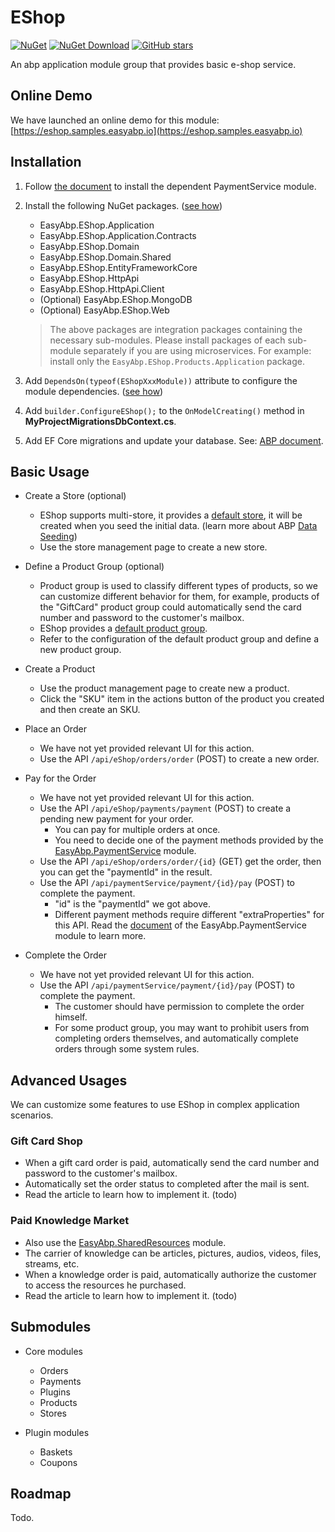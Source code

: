 # EShop

[![NuGet](https://img.shields.io/nuget/v/EasyAbp.EShop.Domain.Shared.svg?style=flat-square)](https://www.nuget.org/packages/EasyAbp.EShop.Domain.Shared)
[![NuGet Download](https://img.shields.io/nuget/dt/EasyAbp.EShop.Domain.Shared.svg?style=flat-square)](https://www.nuget.org/packages/EasyAbp.EShop.Domain.Shared)
[![GitHub stars](https://img.shields.io/github/stars/EasyAbp/EShop?style=social)](https://www.github.com/EasyAbp/EShop)

An abp application module group that provides basic e-shop service.

## Online Demo

We have launched an online demo for this module: [https://eshop.samples.easyabp.io](https://eshop.samples.easyabp.io)

## Installation

1. Follow [the document](https://github.com/EasyAbp/PaymentService#installation) to install the dependent PaymentService module.

1. Install the following NuGet packages. ([see how](https://github.com/EasyAbp/EasyAbpGuide/blob/master/docs/How-To.md#add-nuget-packages))

    * EasyAbp.EShop.Application
    * EasyAbp.EShop.Application.Contracts
    * EasyAbp.EShop.Domain
    * EasyAbp.EShop.Domain.Shared
    * EasyAbp.EShop.EntityFrameworkCore
    * EasyAbp.EShop.HttpApi
    * EasyAbp.EShop.HttpApi.Client
    * (Optional) EasyAbp.EShop.MongoDB
    * (Optional) EasyAbp.EShop.Web

    > The above packages are integration packages containing the necessary sub-modules.
    > Please install packages of each sub-module separately if you are using microservices.
    > For example: install only the `EasyAbp.EShop.Products.Application` package.

1. Add `DependsOn(typeof(EShopXxxModule))` attribute to configure the module dependencies. ([see how](https://github.com/EasyAbp/EasyAbpGuide/blob/master/docs/How-To.md#add-module-dependencies))

1. Add `builder.ConfigureEShop();` to the `OnModelCreating()` method in **MyProjectMigrationsDbContext.cs**.

1. Add EF Core migrations and update your database. See: [ABP document](https://docs.abp.io/en/abp/latest/Tutorials/Part-1?UI=MVC#add-new-migration-update-the-database).

## Basic Usage

* Create a Store (optional)
    * EShop supports multi-store, it provides a [default store](https://github.com/EasyAbp/EShop/blob/master/modules/EasyAbp.EShop.Stores/src/EasyAbp.EShop.Stores.Domain/EasyAbp/EShop/Stores/Stores/StoreDataSeeder.cs), it will be created when you seed the initial data. (learn more about ABP [Data Seeding](https://docs.abp.io/en/abp/latest/Data-Seeding))
    * Use the store management page to create a new store.

* Define a Product Group (optional)
    * Product group is used to classify different types of products, so we can customize different behavior for them, for example, products of the "GiftCard" product group could automatically send the card number and password to the customer's mailbox.
    * EShop provides a [default product group](https://github.com/EasyAbp/EShop/blob/master/modules/EasyAbp.EShop.Products/src/EasyAbp.EShop.Products.Domain/EasyAbp/EShop/Products/EShopProductsDomainModule.cs#L29-L36).
    * Refer to the configuration of the default product group and define a new product group.

* Create a Product
    * Use the product management page to create new a product.
    * Click the "SKU" item in the actions button of the product you created and then create an SKU.

* Place an Order
    * We have not yet provided relevant UI for this action.
    * Use the API `/api/eShop/orders/order` (POST) to create a new order.

* Pay for the Order
    * We have not yet provided relevant UI for this action.
    * Use the API `/api/eShop/payments/payment` (POST) to create a pending new payment for your order.
        * You can pay for multiple orders at once.
        * You need to decide one of the payment methods provided by the [EasyAbp.PaymentService](https://easyabp.io/modules/PaymentService/) module.
    * Use the API `/api/eShop/orders/order/{id}` (GET) get the order, then you can get the "paymentId" in the result.
    * Use the API `/api/paymentService/payment/{id}/pay` (POST) to complete the payment.
        * "id" is the "paymentId" we got above.
        * Different payment methods require different "extraProperties" for this API. Read the [document](https://easyabp.io/modules/PaymentService/) of the EasyAbp.PaymentService module to learn more.

* Complete the Order
    * We have not yet provided relevant UI for this action.
    * Use the API `/api/paymentService/payment/{id}/pay` (POST) to complete the payment.
        * The customer should have permission to complete the order himself.
        * For some product group, you may want to prohibit users from completing orders themselves, and automatically complete orders through some system rules.

## Advanced Usages

We can customize some features to use EShop in complex application scenarios.

### Gift Card Shop

* When a gift card order is paid, automatically send the card number and password to the customer's mailbox.
* Automatically set the order status to completed after the mail is sent.
* Read the article to learn how to implement it. (todo)

### Paid Knowledge Market
* Also use the [EasyAbp.SharedResources](https://easyabp.io/modules/SharedResources/) module.
* The carrier of knowledge can be articles, pictures, audios, videos, files, streams, etc.
* When a knowledge order is paid, automatically authorize the customer to access the resources he purchased.
* Read the article to learn how to implement it. (todo)

## Submodules

* Core modules
  * Orders
  * Payments
  * Plugins
  * Products
  * Stores

* Plugin modules
  * Baskets
  * Coupons

## Roadmap

Todo.
